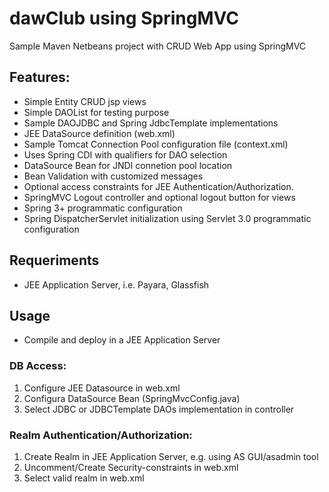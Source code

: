 dawClub using SpringMVC
==========

Sample Maven Netbeans project with CRUD Web App using SpringMVC

Features:
-------------
- Simple Entity CRUD jsp views
- Simple DAOList for testing purpose
- Sample DAOJDBC and Spring JdbcTemplate implementations
- JEE DataSource definition (web.xml)
- Sample Tomcat Connection Pool configuration file (context.xml)
- Uses Spring CDI with qualifiers for DAO selection
- DataSource Bean for JNDI connetion pool location
- Bean Validation with customized messages
- Optional access constraints for JEE Authentication/Authorization.
- SpringMVC Logout controller and optional logout button for views
- Spring 3+ programmatic configuration
- Spring DispatcherServlet initialization using Servlet 3.0 programmatic configuration

## Requeriments

- JEE Application Server, i.e. Payara, Glassfish

## Usage
- Compile and deploy in a JEE Application Server

### DB Access:
1. Configure JEE Datasource in web.xml
2. Configura DataSource Bean (SpringMvcConfig.java)
3. Select JDBC or JDBCTemplate DAOs implementation in controller

### Realm Authentication/Authorization:
1. Create Realm in JEE Application Server, e.g. using AS GUI/asadmin tool
2. Uncomment/Create Security-constraints in web.xml
3. Select valid realm in web.xml